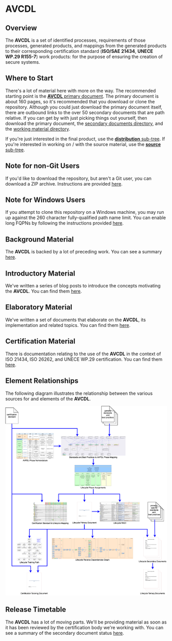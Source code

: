 # AVCDL

## Overview

The **AVCDL** is a set of identified processes, requirements of those processes, generated products,
and mappings from the generated products to their corresponding certification standard (**ISO/SAE 21434**,
**UNECE WP.29 R155-7**) work products: for the purpose of ensuring the creation of secure systems.

## Where to Start

There's a lot of material here with more on the way. The recommended starting point is the [**AVCDL** primary document](./distribution/AVCDL.pdf). The primary document is about 160 pages, so it's recommended that you download or clone the repository. Although you could just download the primary document itself, there are outbound links to the over 50 secondary documents that are path relative. If you can get by with just picking things out yourself, then download the primary document, the [secondary documents directory](./distribution/reference_documents/secondary_documents), and the [working material directory](./distribution/reference_documents/working_material).

If you're just interested in the final product, use the [**distribution** sub-tree](./distribution). If you're interested in working on / with the source material, use the [**source** sub-tree](./source).

## Note for non-Git Users

If you'd like to download the repository, but aren't a Git user, you can download a ZIP archive. Instructions are provided [here](./zip_downloading.md).

## Note for Windows Users

If you attempt to clone this repository on a Windows machine, you may run up against the 260 character fully-qualified path name limit. You can enable long FQPNs by following the instructions provided [here](https://docs.microsoft.com/en-us/windows/win32/fileio/maximum-file-path-limitation?tabs=cmd).

## Background Material

The **AVCDL** is backed by a lot of preceding work. You can see a summary [here](./background_material/reference%20material.md).

## Introductory Material

We've written a series of blog posts to introduce the concepts motivating the **AVCDL**. You can find them [here](./background_material/blog_posts/README.md).

## Elaboratory Material

We've written a set of documents that elaborate on the **AVCDL**, its implementation and related topics. You can find them [here](./distribution/reference_documents/elaboration_documents).

## Certification Material

There is documentation relating to the use of the **AVCDL** in the context of ISO 21434, ISO 26262, and UNECE WP.29 certification. You can find them [here](./distribution/reference_documents/certification_documents).

## Element Relationships

The following diagram illustrates the relationship between the various sources for and elements of the **AVCDL**.

![lifecycle creation flow](./source/reference_documents/misc/images/processed/lifecycle%20creation%20flow.png)

## Release Timetable

The **AVCDL** has a lot of moving parts. We'll be providing material as soon as it has been reviewed by the certification body we're working with. You can see a summary of the secondary document status [here](./document%20status.md).
